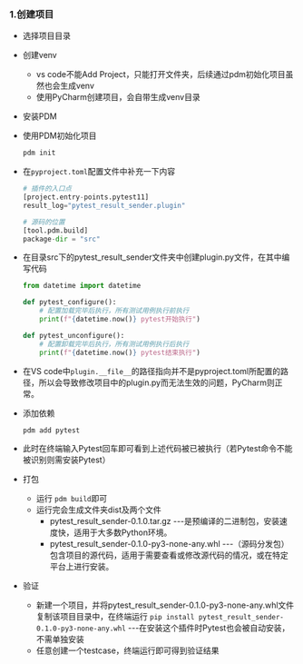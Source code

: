 ### 1.创建项目

- 选择项目目录

- 创建venv
  - vs code不能Add  Project，只能打开文件夹，后续通过pdm初始化项目虽然也会生成venv
  - 使用PyCharm创建项目，会自带生成venv目录

- 安装PDM

- 使用PDM初始化项目

  ```python
  pdm init
  ```

- 在`pyproject.toml`配置文件中补充一下内容

  ```python
  # 插件的入口点
  [project.entry-points.pytest11]
  result_log="pytest_result_sender.plugin"
  
  # 源码的位置
  [tool.pdm.build]
  package-dir = "src"
  ```

- 在目录src下的pytest_result_sender文件夹中创建plugin.py文件，在其中编写代码

  ```python
  from datetime import datetime
  
  def pytest_configure():
      # 配置加载完毕后执行，所有测试用例执行前执行
      print(f"{datetime.now()} pytest开始执行")
  
  def pytest_unconfigure():
      # 配置卸载完毕后执行，所有测试用例执行后执行
      print(f"{datetime.now()} pytest结束执行")
  ```

- 在VS code中`plugin.__file__`的路径指向并不是pyproject.toml所配置的路径，所以会导致修改项目中的plugin.py而无法生效的问题，PyCharm则正常。

- 添加依赖

  ```python
  pdm add pytest
  ```


- 此时在终端输入Pytest回车即可看到上述代码被已被执行（若Pytest命令不能被识别则需安装Pytest）

- 打包
  - 运行 `pdm build`即可
  - 运行完会生成文件夹dist及两个文件
    - pytest_result_sender-0.1.0.tar.gz ---是预编译的二进制包，安装速度快，适用于大多数Python环境。
    - pytest_result_sender-0.1.0-py3-none-any.whl ---（源码分发包）包含项目的源代码，适用于需要查看或修改源代码的情况，或在特定平台上进行安装。

- 验证
  - 新建一个项目，并将pytest_result_sender-0.1.0-py3-none-any.whl文件复制该项目目录中，在终端运行 `pip install pytest_result_sender-0.1.0-py3-none-any.whl`  ---在安装这个插件时Pytest也会被自动安装，不需单独安装
  - 任意创建一个testcase，终端运行即可得到验证结果